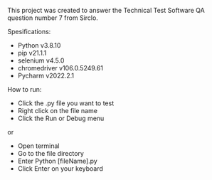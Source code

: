 This project was created to answer the Technical Test Software QA question number 7 from Sirclo.

Spesifications:
- Python v3.8.10
- pip v21.1.1
- selenium v4.5.0
- chromedriver v106.0.5249.61
- Pycharm v2022.2.1

How to run:
- Click the .py file you want to test
- Right click on the file name
- Click the Run or Debug menu

or

- Open terminal
- Go to the file directory
- Enter Python [fileName].py
- Click Enter on your keyboard
